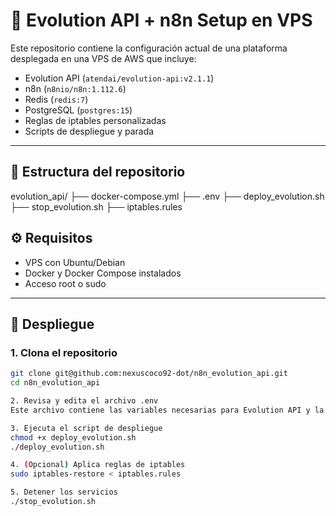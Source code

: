 # 🚀 Evolution API + n8n Setup en VPS

Este repositorio contiene la configuración actual de una plataforma desplegada en una VPS de AWS que incluye:

- Evolution API (`atendai/evolution-api:v2.1.1`)
- n8n (`n8nio/n8n:1.112.6`)
- Redis (`redis:7`)
- PostgreSQL (`postgres:15`)
- Reglas de iptables personalizadas
- Scripts de despliegue y parada

---

## 📁 Estructura del repositorio

evolution_api/
├── docker-compose.yml
├── .env
├── deploy_evolution.sh
├── stop_evolution.sh
├── iptables.rules

## ⚙️ Requisitos

- VPS con Ubuntu/Debian
- Docker y Docker Compose instalados
- Acceso root o sudo

---

## 🚀 Despliegue

### 1. Clona el repositorio

```bash
git clone git@github.com:nexuscoco92-dot/n8n_evolution_api.git
cd n8n_evolution_api

2. Revisa y edita el archivo .env
Este archivo contiene las variables necesarias para Evolution API y la conexión a PostgreSQL y Redis.

3. Ejecuta el script de despliegue
chmod +x deploy_evolution.sh
./deploy_evolution.sh

4. (Opcional) Aplica reglas de iptables
sudo iptables-restore < iptables.rules

5. Detener los servicios
./stop_evolution.sh



